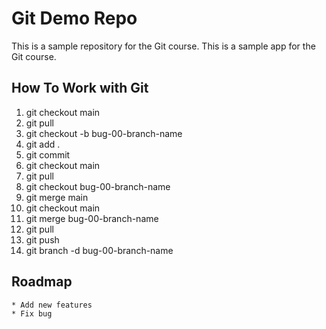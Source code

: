 # Git Demo Repo 
This is a sample repository for the Git course.
This is a sample app for the Git course.

## How To Work with Git
1. git checkout main
2. git pull
3. git checkout -b bug-00-branch-name
4. git add .
5. git commit
6. git checkout main
7. git pull
8. git checkout bug-00-branch-name
9. git merge main
10. git checkout main
11. git merge bug-00-branch-name
12. git pull
13. git push
14. git branch -d bug-00-branch-name


## Roadmap
    * Add new features
    * Fix bug